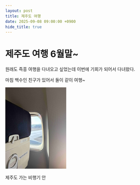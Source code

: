 ```yaml
---
layout: post
title: 제주도 여행
date: 2025-09-08 09:00:00 +0900
hide_title: true
---
```


# 제주도 여행 6월말~

원래도 즉흥 여행을 다녀오고 싶었는데 이번에 기회가 되어서 다녀왔다.

마침 백수인 친구가 있어서 둘이 같이 여행~

<img src="../assets/images/KakaoTalk_20250908_171835300-1757337571047-1.jpg" alt="KakaoTalk_20250908_171835300" style="zoom:25%;" />

제주도 가는 비행기 안

